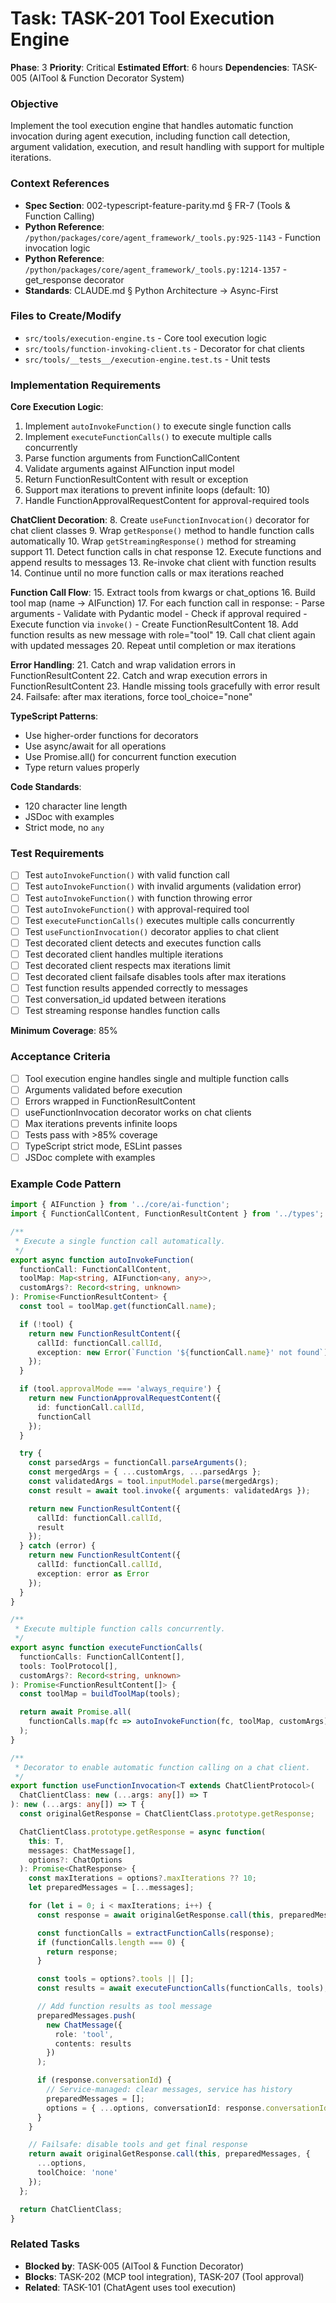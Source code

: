 # Task: TASK-201 Tool Execution Engine

**Phase**: 3
**Priority**: Critical
**Estimated Effort**: 6 hours
**Dependencies**: TASK-005 (AITool & Function Decorator System)

### Objective
Implement the tool execution engine that handles automatic function invocation during agent execution, including function call detection, argument validation, execution, and result handling with support for multiple iterations.

### Context References
- **Spec Section**: 002-typescript-feature-parity.md § FR-7 (Tools & Function Calling)
- **Python Reference**: `/python/packages/core/agent_framework/_tools.py:925-1143` - Function invocation logic
- **Python Reference**: `/python/packages/core/agent_framework/_tools.py:1214-1357` - get_response decorator
- **Standards**: CLAUDE.md § Python Architecture → Async-First

### Files to Create/Modify
- `src/tools/execution-engine.ts` - Core tool execution logic
- `src/tools/function-invoking-client.ts` - Decorator for chat clients
- `src/tools/__tests__/execution-engine.test.ts` - Unit tests

### Implementation Requirements

**Core Execution Logic**:
1. Implement `autoInvokeFunction()` to execute single function calls
2. Implement `executeFunctionCalls()` to execute multiple calls concurrently
3. Parse function arguments from FunctionCallContent
4. Validate arguments against AIFunction input model
5. Return FunctionResultContent with result or exception
6. Support max iterations to prevent infinite loops (default: 10)
7. Handle FunctionApprovalRequestContent for approval-required tools

**ChatClient Decoration**:
8. Create `useFunctionInvocation()` decorator for chat client classes
9. Wrap `getResponse()` method to handle function calls automatically
10. Wrap `getStreamingResponse()` method for streaming support
11. Detect function calls in chat response
12. Execute functions and append results to messages
13. Re-invoke chat client with function results
14. Continue until no more function calls or max iterations reached

**Function Call Flow**:
15. Extract tools from kwargs or chat_options
16. Build tool map (name → AIFunction)
17. For each function call in response:
    - Parse arguments
    - Validate with Pydantic model
    - Check if approval required
    - Execute function via `invoke()`
    - Create FunctionResultContent
18. Add function results as new message with role="tool"
19. Call chat client again with updated messages
20. Repeat until completion or max iterations

**Error Handling**:
21. Catch and wrap validation errors in FunctionResultContent
22. Catch and wrap execution errors in FunctionResultContent
23. Handle missing tools gracefully with error result
24. Failsafe: after max iterations, force tool_choice="none"

**TypeScript Patterns**:
- Use higher-order functions for decorators
- Use async/await for all operations
- Use Promise.all() for concurrent function execution
- Type return values properly

**Code Standards**:
- 120 character line length
- JSDoc with examples
- Strict mode, no `any`

### Test Requirements
- [ ] Test `autoInvokeFunction()` with valid function call
- [ ] Test `autoInvokeFunction()` with invalid arguments (validation error)
- [ ] Test `autoInvokeFunction()` with function throwing error
- [ ] Test `autoInvokeFunction()` with approval-required tool
- [ ] Test `executeFunctionCalls()` executes multiple calls concurrently
- [ ] Test `useFunctionInvocation()` decorator applies to chat client
- [ ] Test decorated client detects and executes function calls
- [ ] Test decorated client handles multiple iterations
- [ ] Test decorated client respects max iterations limit
- [ ] Test decorated client failsafe disables tools after max iterations
- [ ] Test function results appended correctly to messages
- [ ] Test conversation_id updated between iterations
- [ ] Test streaming response handles function calls

**Minimum Coverage**: 85%

### Acceptance Criteria
- [ ] Tool execution engine handles single and multiple function calls
- [ ] Arguments validated before execution
- [ ] Errors wrapped in FunctionResultContent
- [ ] useFunctionInvocation decorator works on chat clients
- [ ] Max iterations prevents infinite loops
- [ ] Tests pass with >85% coverage
- [ ] TypeScript strict mode, ESLint passes
- [ ] JSDoc complete with examples

### Example Code Pattern
```typescript
import { AIFunction } from '../core/ai-function';
import { FunctionCallContent, FunctionResultContent } from '../types';

/**
 * Execute a single function call automatically.
 */
export async function autoInvokeFunction(
  functionCall: FunctionCallContent,
  toolMap: Map<string, AIFunction<any, any>>,
  customArgs?: Record<string, unknown>
): Promise<FunctionResultContent> {
  const tool = toolMap.get(functionCall.name);

  if (!tool) {
    return new FunctionResultContent({
      callId: functionCall.callId,
      exception: new Error(`Function '${functionCall.name}' not found`)
    });
  }

  if (tool.approvalMode === 'always_require') {
    return new FunctionApprovalRequestContent({
      id: functionCall.callId,
      functionCall
    });
  }

  try {
    const parsedArgs = functionCall.parseArguments();
    const mergedArgs = { ...customArgs, ...parsedArgs };
    const validatedArgs = tool.inputModel.parse(mergedArgs);
    const result = await tool.invoke({ arguments: validatedArgs });

    return new FunctionResultContent({
      callId: functionCall.callId,
      result
    });
  } catch (error) {
    return new FunctionResultContent({
      callId: functionCall.callId,
      exception: error as Error
    });
  }
}

/**
 * Execute multiple function calls concurrently.
 */
export async function executeFunctionCalls(
  functionCalls: FunctionCallContent[],
  tools: ToolProtocol[],
  customArgs?: Record<string, unknown>
): Promise<FunctionResultContent[]> {
  const toolMap = buildToolMap(tools);

  return await Promise.all(
    functionCalls.map(fc => autoInvokeFunction(fc, toolMap, customArgs))
  );
}

/**
 * Decorator to enable automatic function calling on a chat client.
 */
export function useFunctionInvocation<T extends ChatClientProtocol>(
  ChatClientClass: new (...args: any[]) => T
): new (...args: any[]) => T {
  const originalGetResponse = ChatClientClass.prototype.getResponse;

  ChatClientClass.prototype.getResponse = async function(
    this: T,
    messages: ChatMessage[],
    options?: ChatOptions
  ): Promise<ChatResponse> {
    const maxIterations = options?.maxIterations ?? 10;
    let preparedMessages = [...messages];

    for (let i = 0; i < maxIterations; i++) {
      const response = await originalGetResponse.call(this, preparedMessages, options);

      const functionCalls = extractFunctionCalls(response);
      if (functionCalls.length === 0) {
        return response;
      }

      const tools = options?.tools || [];
      const results = await executeFunctionCalls(functionCalls, tools);

      // Add function results as tool message
      preparedMessages.push(
        new ChatMessage({
          role: 'tool',
          contents: results
        })
      );

      if (response.conversationId) {
        // Service-managed: clear messages, service has history
        preparedMessages = [];
        options = { ...options, conversationId: response.conversationId };
      }
    }

    // Failsafe: disable tools and get final response
    return await originalGetResponse.call(this, preparedMessages, {
      ...options,
      toolChoice: 'none'
    });
  };

  return ChatClientClass;
}
```

### Related Tasks
- **Blocked by**: TASK-005 (AITool & Function Decorator)
- **Blocks**: TASK-202 (MCP tool integration), TASK-207 (Tool approval)
- **Related**: TASK-101 (ChatAgent uses tool execution)

